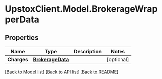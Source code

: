 # UpstoxClient.Model.BrokerageWrapperData
## Properties

Name | Type | Description | Notes
------------ | ------------- | ------------- | -------------
**Charges** | [**BrokerageData**](BrokerageData.md) |  | [optional] 

[[Back to Model list]](../README.md#documentation-for-models) [[Back to API list]](../README.md#documentation-for-api-endpoints) [[Back to README]](../README.md)

